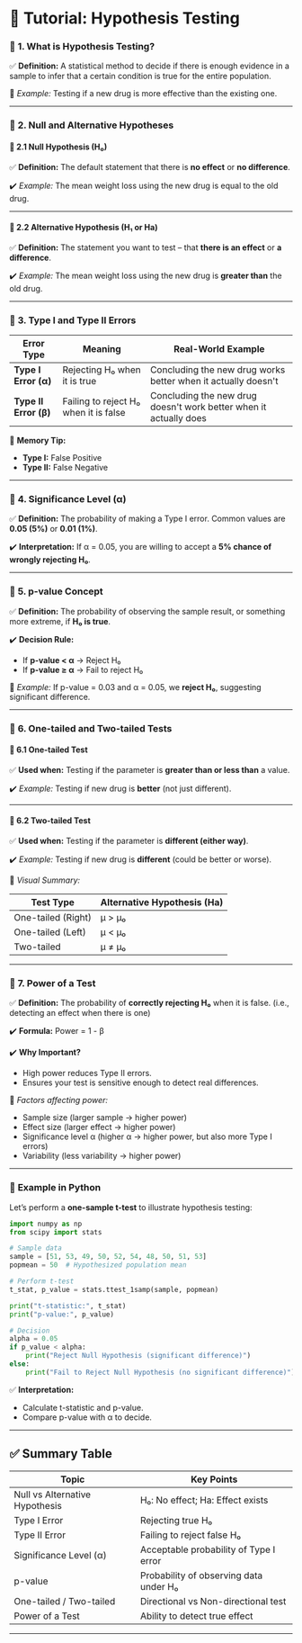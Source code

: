 # 🌟 **Tutorial: Hypothesis Testing**

### 📌 **1. What is Hypothesis Testing?**

✅ **Definition:**
A statistical method to decide if there is enough evidence in a sample to infer that a certain condition is true for the entire population.

🔧 *Example:* Testing if a new drug is more effective than the existing one.

---

### 📌 **2. Null and Alternative Hypotheses**

#### 🔹 **2.1 Null Hypothesis (H₀)**

✅ **Definition:**
The default statement that there is **no effect** or **no difference**.

✔️ *Example:* The mean weight loss using the new drug is equal to the old drug.

---

#### 🔹 **2.2 Alternative Hypothesis (H₁ or Ha)**

✅ **Definition:**
The statement you want to test – that **there is an effect** or **a difference**.

✔️ *Example:* The mean weight loss using the new drug is **greater than** the old drug.

---

### 📌 **3. Type I and Type II Errors**

| **Error Type**        | **Meaning**                           | **Real-World Example**                                            |
| --------------------- | ------------------------------------- | ----------------------------------------------------------------- |
| **Type I Error (α)**  | Rejecting H₀ when it is true          | Concluding the new drug works better when it actually doesn't     |
| **Type II Error (β)** | Failing to reject H₀ when it is false | Concluding the new drug doesn't work better when it actually does |

🎯 **Memory Tip:**

* **Type I:** False Positive
* **Type II:** False Negative

---

### 📌 **4. Significance Level (α)**

✅ **Definition:**
The probability of making a Type I error. Common values are **0.05 (5%)** or **0.01 (1%)**.

✔️ **Interpretation:**
If α = 0.05, you are willing to accept a **5% chance of wrongly rejecting H₀**.

---

### 📌 **5. p-value Concept**

✅ **Definition:**
The probability of observing the sample result, or something more extreme, if **H₀ is true**.

✔️ **Decision Rule:**

* If **p-value < α** → Reject H₀
* If **p-value ≥ α** → Fail to reject H₀

🔧 *Example:*
If p-value = 0.03 and α = 0.05, we **reject H₀**, suggesting significant difference.

---

### 📌 **6. One-tailed and Two-tailed Tests**

#### 🔹 **6.1 One-tailed Test**

✅ **Used when:** Testing if the parameter is **greater than or less than** a value.

✔️ *Example:* Testing if new drug is **better** (not just different).

---

#### 🔹 **6.2 Two-tailed Test**

✅ **Used when:** Testing if the parameter is **different (either way)**.

✔️ *Example:* Testing if new drug is **different** (could be better or worse).

🔧 *Visual Summary:*

| **Test Type**      | **Alternative Hypothesis (Ha)** |
| ------------------ | ------------------------------- |
| One-tailed (Right) | μ > μ₀                          |
| One-tailed (Left)  | μ < μ₀                          |
| Two-tailed         | μ ≠ μ₀                          |

---

### 📌 **7. Power of a Test**

✅ **Definition:**
The probability of **correctly rejecting H₀** when it is false. (i.e., detecting an effect when there is one)

✔️ **Formula:**
Power = 1 - β

✔️ **Why Important?**

* High power reduces Type II errors.
* Ensures your test is sensitive enough to detect real differences.

🔧 *Factors affecting power:*

* Sample size (larger sample → higher power)
* Effect size (larger effect → higher power)
* Significance level α (higher α → higher power, but also more Type I errors)
* Variability (less variability → higher power)

---

### 📌 **Example in Python**

Let’s perform a **one-sample t-test** to illustrate hypothesis testing:

```python
import numpy as np
from scipy import stats

# Sample data
sample = [51, 53, 49, 50, 52, 54, 48, 50, 51, 53]
popmean = 50  # Hypothesized population mean

# Perform t-test
t_stat, p_value = stats.ttest_1samp(sample, popmean)

print("t-statistic:", t_stat)
print("p-value:", p_value)

# Decision
alpha = 0.05
if p_value < alpha:
    print("Reject Null Hypothesis (significant difference)")
else:
    print("Fail to Reject Null Hypothesis (no significant difference)")
```

✅ **Interpretation:**

* Calculate t-statistic and p-value.
* Compare p-value with α to decide.

---

## ✅ **Summary Table**

| **Topic**                      | **Key Points**                         |
| ------------------------------ | -------------------------------------- |
| Null vs Alternative Hypothesis | H₀: No effect; Ha: Effect exists       |
| Type I Error                   | Rejecting true H₀                      |
| Type II Error                  | Failing to reject false H₀             |
| Significance Level (α)         | Acceptable probability of Type I error |
| p-value                        | Probability of observing data under H₀ |
| One-tailed / Two-tailed        | Directional vs Non-directional test    |
| Power of a Test                | Ability to detect true effect          |

---


